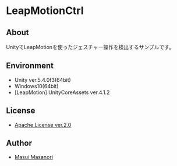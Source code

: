 # LeapMotionCtrl
## About
UnityでLeapMotionを使ったジェスチャー操作を検出するサンプルです。

## Environment
* Unity ver.5.4.0f3(64bit)
* Windows10(64bit)
* [LeapMotion] UnityCoreAssets ver.4.1.2

## License
* [Apache License ver.2.0](https://www.apache.org/licenses/LICENSE-2.0.html)

## Author
* [Masui Masanori](https://github.com/masanori840816)
